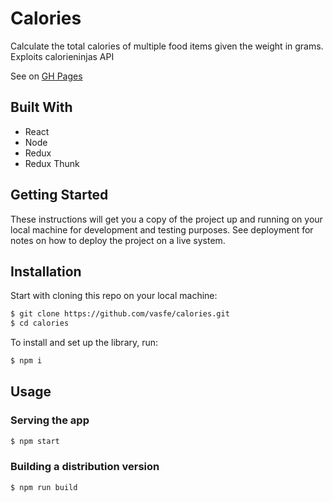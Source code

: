 # Calories

Calculate the total calories of multiple food items given the weight in grams.
Exploits calorieninjas API

See on [GH Pages](https://vasfe.github.io/calories/)

## Built With

* React
* Node
* Redux
* Redux Thunk

## Getting Started

These instructions will get you a copy of the project up and running on your local machine for development and testing purposes. See deployment for notes on how to deploy the project on a live system.

## Installation

Start with cloning this repo on your local machine:

```sh
$ git clone https://github.com/vasfe/calories.git
$ cd calories
```

To install and set up the library, run:

```sh
$ npm i
```
## Usage

### Serving the app

```sh
$ npm start
```

### Building a distribution version

```sh
$ npm run build
```
